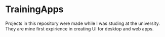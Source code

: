 # TrainingApps
Projects in this repository were made while I was studing at the university. They are mine first expirience in creating UI for desktop 
and web apps.
